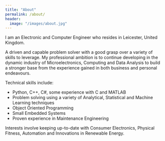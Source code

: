 ```yaml
---
title: "About"
permalink: /about/
header:
  image: "/images/about.jpg"
---
```


I am an Electronic and Computer Engineer who resides in Leicester, United Kingdom.

A driven and capable problem solver with a good grasp over a variety of skills to leverage. My professional ambition is to continue developing in the dynamic industry of Microelectronics, Computing and Data Analysis to build a stronger base from the experience gained in both business and personal endeavours.

Technical skills include:

* Python, C++, C#, some experience with C and MATLAB
* Problem solving using a variety of Analytical, Statistical and Machine Learning techniques
* Object Oriented Programming
* Small Embedded Systems
* Proven experience in Maintenance Engineering

Interests involve keeping up-to-date with Consumer Electronics, Physical Fitness, Automation and Innovations in Renewable Energy.
